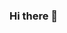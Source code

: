 ### Hi there 👋

<!--
**fazilcan/fazilcan** is a ✨ _special_ ✨ repository because its `README.md` (this file) appears on your GitHub profile.

Here are some ideas to get you started:

- 🔭 I’m currently studying in Balikesir University
- 🌱 I’m currently learning Python and C#
- 🤔 I’m looking for help with Python(artificial intelligence)
- 💬 Ask me about ig:fcallahverdi
- 📫 How to reach me: ig:fcallahverdi
- 😄 Pronouns: FCA :)
-->
